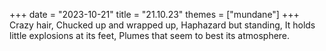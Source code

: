 +++
date = "2023-10-21"
title = "21.10.23"
themes = ["mundane"]
+++
Crazy hair,
Chucked up and wrapped up,
Haphazard but standing,
It holds little explosions at its feet,
Plumes that seem to best its atmosphere.
